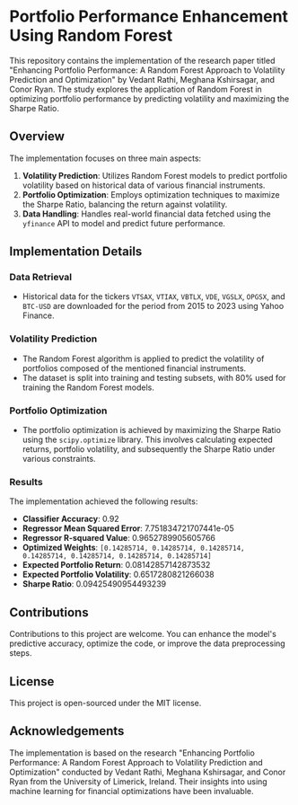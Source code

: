 # Portfolio Performance Enhancement Using Random Forest

This repository contains the implementation of the research paper titled "Enhancing Portfolio Performance: A Random Forest Approach to Volatility Prediction and Optimization" by Vedant Rathi, Meghana Kshirsagar, and Conor Ryan. The study explores the application of Random Forest in optimizing portfolio performance by predicting volatility and maximizing the Sharpe Ratio.

## Overview

The implementation focuses on three main aspects:
1. **Volatility Prediction**: Utilizes Random Forest models to predict portfolio volatility based on historical data of various financial instruments.
2. **Portfolio Optimization**: Employs optimization techniques to maximize the Sharpe Ratio, balancing the return against volatility.
3. **Data Handling**: Handles real-world financial data fetched using the `yfinance` API to model and predict future performance.

## Implementation Details

### Data Retrieval
- Historical data for the tickers `VTSAX`, `VTIAX`, `VBTLX`, `VDE`, `VGSLX`, `OPGSX`, and `BTC-USD` are downloaded for the period from 2015 to 2023 using Yahoo Finance.

### Volatility Prediction
- The Random Forest algorithm is applied to predict the volatility of portfolios composed of the mentioned financial instruments.
- The dataset is split into training and testing subsets, with 80% used for training the Random Forest models.

### Portfolio Optimization
- The portfolio optimization is achieved by maximizing the Sharpe Ratio using the `scipy.optimize` library. This involves calculating expected returns, portfolio volatility, and subsequently the Sharpe Ratio under various constraints.

### Results
The implementation achieved the following results:
- **Classifier Accuracy**: 0.92
- **Regressor Mean Squared Error**: 7.751834721707441e-05
- **Regressor R-squared Value**: 0.9652789905605766
- **Optimized Weights**: `[0.14285714, 0.14285714, 0.14285714, 0.14285714, 0.14285714, 0.14285714, 0.14285714]`
- **Expected Portfolio Return**: 0.08142857142873532
- **Expected Portfolio Volatility**: 0.6517280821266038
- **Sharpe Ratio**: 0.09425490954493239


## Contributions

Contributions to this project are welcome. You can enhance the model's predictive accuracy, optimize the code, or improve the data preprocessing steps.

## License

This project is open-sourced under the MIT license.

## Acknowledgements

The implementation is based on the research "Enhancing Portfolio Performance: A Random Forest Approach to Volatility Prediction and Optimization" conducted by Vedant Rathi, Meghana Kshirsagar, and Conor Ryan from the University of Limerick, Ireland. Their insights into using machine learning for financial optimizations have been invaluable.

